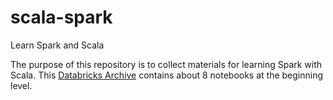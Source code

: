 # scala-spark
Learn Spark and Scala

The purpose of this repository is to collect materials for learning Spark with Scala. 
This [Databricks Archive](databricks/Scala-Spark.dbc) contains about 8 notebooks at the beginning level. 
